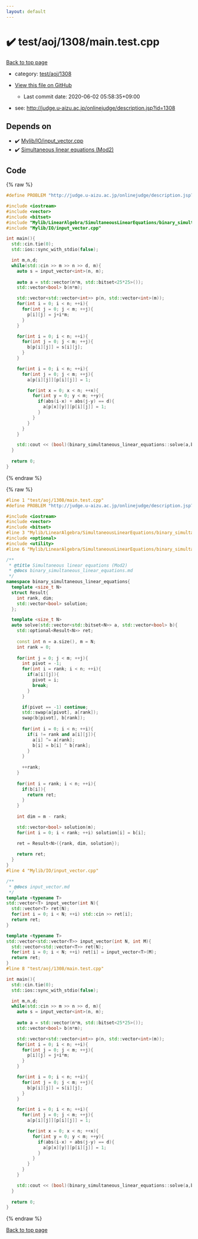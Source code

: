 ```yaml
---
layout: default
---
```


<!-- mathjax config similar to math.stackexchange -->
<script type="text/javascript" async
  src="https://cdnjs.cloudflare.com/ajax/libs/mathjax/2.7.5/MathJax.js?config=TeX-MML-AM_CHTML">
</script>
<script type="text/x-mathjax-config">
  MathJax.Hub.Config({
    TeX: { equationNumbers: { autoNumber: "AMS" }},
    tex2jax: {
      inlineMath: [ ['$','$'] ],
      processEscapes: true
    },
    "HTML-CSS": { matchFontHeight: false },
    displayAlign: "left",
    displayIndent: "2em"
  });
</script>

<script type="text/javascript" src="https://cdnjs.cloudflare.com/ajax/libs/jquery/3.4.1/jquery.min.js"></script>
<script src="https://cdn.jsdelivr.net/npm/jquery-balloon-js@1.1.2/jquery.balloon.min.js" integrity="sha256-ZEYs9VrgAeNuPvs15E39OsyOJaIkXEEt10fzxJ20+2I=" crossorigin="anonymous"></script>
<script type="text/javascript" src="../../../../assets/js/copy-button.js"></script>
<link rel="stylesheet" href="../../../../assets/css/copy-button.css" />


# :heavy_check_mark: test/aoj/1308/main.test.cpp

<a href="../../../../index.html">Back to top page</a>

* category: <a href="../../../../index.html#91fd4443c2280843651bf249ceada703">test/aoj/1308</a>
* <a href="{{ site.github.repository_url }}/blob/master/test/aoj/1308/main.test.cpp">View this file on GitHub</a>
    - Last commit date: 2020-06-02 05:58:35+09:00


* see: <a href="http://judge.u-aizu.ac.jp/onlinejudge/description.jsp?id=1308">http://judge.u-aizu.ac.jp/onlinejudge/description.jsp?id=1308</a>


## Depends on

* :heavy_check_mark: <a href="../../../../library/Mylib/IO/input_vector.cpp.html">Mylib/IO/input_vector.cpp</a>
* :heavy_check_mark: <a href="../../../../library/Mylib/LinearAlgebra/SimultaneousLinearEquations/binary_simultaneous_linear_equations.cpp.html">Simultaneous linear equations (Mod2)</a>


## Code

<a id="unbundled"></a>
{% raw %}
```cpp
#define PROBLEM "http://judge.u-aizu.ac.jp/onlinejudge/description.jsp?id=1308"

#include <iostream>
#include <vector>
#include <bitset>
#include "Mylib/LinearAlgebra/SimultaneousLinearEquations/binary_simultaneous_linear_equations.cpp"
#include "Mylib/IO/input_vector.cpp"

int main(){
  std::cin.tie(0);
  std::ios::sync_with_stdio(false);

  int m,n,d;
  while(std::cin >> m >> n >> d, m){
    auto s = input_vector<int>(n, m);
    
    auto a = std::vector(n*m, std::bitset<25*25>());
    std::vector<bool> b(n*m);

    std::vector<std::vector<int>> p(n, std::vector<int>(m));
    for(int i = 0; i < n; ++i){
      for(int j = 0; j < m; ++j){
        p[i][j] = j+i*m;
      }
    }

    for(int i = 0; i < n; ++i){
      for(int j = 0; j < m; ++j){
        b[p[i][j]] = s[i][j];
      }
    }

    for(int i = 0; i < n; ++i){
      for(int j = 0; j < m; ++j){
        a[p[i][j]][p[i][j]] = 1;

        for(int x = 0; x < n; ++x){
          for(int y = 0; y < m; ++y){
            if(abs(i-x) + abs(j-y) == d){
              a[p[x][y]][p[i][j]] = 1;
            }
          }
        }
      }
    }

    std::cout << (bool)(binary_simultaneous_linear_equations::solve(a,b)) << std::endl;
  }
  
  return 0;
}

```
{% endraw %}

<a id="bundled"></a>
{% raw %}
```cpp
#line 1 "test/aoj/1308/main.test.cpp"
#define PROBLEM "http://judge.u-aizu.ac.jp/onlinejudge/description.jsp?id=1308"

#include <iostream>
#include <vector>
#include <bitset>
#line 3 "Mylib/LinearAlgebra/SimultaneousLinearEquations/binary_simultaneous_linear_equations.cpp"
#include <optional>
#include <utility>
#line 6 "Mylib/LinearAlgebra/SimultaneousLinearEquations/binary_simultaneous_linear_equations.cpp"

/**
 * @title Simultaneous linear equations (Mod2)
 * @docs binary_simultaneous_linear_equations.md
 */
namespace binary_simultaneous_linear_equations{
  template <size_t N>
  struct Result{
    int rank, dim;
    std::vector<bool> solution;
  };

  template <size_t N>
  auto solve(std::vector<std::bitset<N>> a, std::vector<bool> b){
    std::optional<Result<N>> ret;
  
    const int n = a.size(), m = N;
    int rank = 0;
    
    for(int j = 0; j < m; ++j){
      int pivot = -1;
      for(int i = rank; i < n; ++i){
        if(a[i][j]){
          pivot = i;
          break;
        }
      }

      if(pivot == -1) continue;
      std::swap(a[pivot], a[rank]);
      swap(b[pivot], b[rank]);
    
      for(int i = 0; i < n; ++i){
        if(i != rank and a[i][j]){
          a[i] ^= a[rank];
          b[i] = b[i] ^ b[rank];
        }
      }
    
      ++rank;
    }
  
    for(int i = rank; i < n; ++i){
      if(b[i]){
        return ret;
      }
    }
  
    int dim = m - rank;

    std::vector<bool> solution(m);
    for(int i = 0; i < rank; ++i) solution[i] = b[i];

    ret = Result<N>({rank, dim, solution});
  
    return ret;
  }
}
#line 4 "Mylib/IO/input_vector.cpp"

/**
 * @docs input_vector.md
 */
template <typename T>
std::vector<T> input_vector(int N){
  std::vector<T> ret(N);
  for(int i = 0; i < N; ++i) std::cin >> ret[i];
  return ret;
}

template <typename T>
std::vector<std::vector<T>> input_vector(int N, int M){
  std::vector<std::vector<T>> ret(N);
  for(int i = 0; i < N; ++i) ret[i] = input_vector<T>(M);
  return ret;
}
#line 8 "test/aoj/1308/main.test.cpp"

int main(){
  std::cin.tie(0);
  std::ios::sync_with_stdio(false);

  int m,n,d;
  while(std::cin >> m >> n >> d, m){
    auto s = input_vector<int>(n, m);
    
    auto a = std::vector(n*m, std::bitset<25*25>());
    std::vector<bool> b(n*m);

    std::vector<std::vector<int>> p(n, std::vector<int>(m));
    for(int i = 0; i < n; ++i){
      for(int j = 0; j < m; ++j){
        p[i][j] = j+i*m;
      }
    }

    for(int i = 0; i < n; ++i){
      for(int j = 0; j < m; ++j){
        b[p[i][j]] = s[i][j];
      }
    }

    for(int i = 0; i < n; ++i){
      for(int j = 0; j < m; ++j){
        a[p[i][j]][p[i][j]] = 1;

        for(int x = 0; x < n; ++x){
          for(int y = 0; y < m; ++y){
            if(abs(i-x) + abs(j-y) == d){
              a[p[x][y]][p[i][j]] = 1;
            }
          }
        }
      }
    }

    std::cout << (bool)(binary_simultaneous_linear_equations::solve(a,b)) << std::endl;
  }
  
  return 0;
}

```
{% endraw %}

<a href="../../../../index.html">Back to top page</a>


